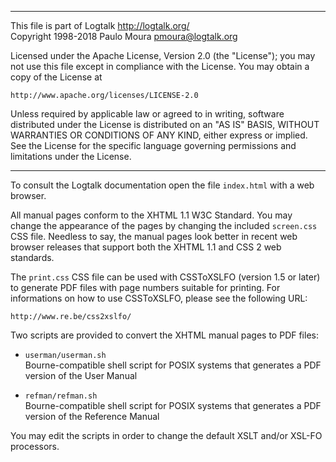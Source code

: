 ________________________________________________________________________

This file is part of Logtalk <http://logtalk.org/>  
Copyright 1998-2018 Paulo Moura <pmoura@logtalk.org>

Licensed under the Apache License, Version 2.0 (the "License");
you may not use this file except in compliance with the License.
You may obtain a copy of the License at

    http://www.apache.org/licenses/LICENSE-2.0

Unless required by applicable law or agreed to in writing, software
distributed under the License is distributed on an "AS IS" BASIS,
WITHOUT WARRANTIES OR CONDITIONS OF ANY KIND, either express or implied.
See the License for the specific language governing permissions and
limitations under the License.
________________________________________________________________________


To consult the Logtalk documentation open the file `index.html` with a
web browser.

All manual pages conform to the XHTML 1.1 W3C Standard. You may change 
the appearance of the pages by changing the included `screen.css` 
CSS file. Needless to say, the manual pages look better in recent web 
browser releases that support both the XHTML 1.1 and CSS 2 web standards.

The `print.css` CSS file can be used with CSSToXSLFO (version 1.5 or 
later) to generate PDF files with page numbers suitable for printing. 
For informations on how to use CSSToXSLFO, please see the following 
URL:

	http://www.re.be/css2xslfo/

Two scripts are provided to convert the XHTML manual pages to PDF files:

- `userman/userman.sh`  
	Bourne-compatible shell script for POSIX systems that generates
	a PDF version of the User Manual

- `refman/refman.sh`  
	Bourne-compatible shell script for POSIX systems that generates
	a PDF version of the Reference Manual

You may edit the scripts in order to change the default XSLT and/or XSL-FO 
processors.
